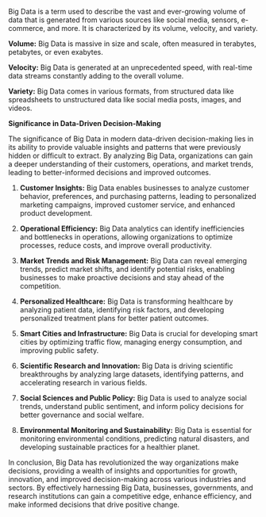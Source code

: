 Big Data is a term used to describe the vast and ever-growing volume of data that is generated from various sources like social media, sensors, e-commerce, and more. It is characterized by its volume, velocity, and variety.

**Volume:** Big Data is massive in size and scale, often measured in terabytes, petabytes, or even exabytes.

**Velocity:** Big Data is generated at an unprecedented speed, with real-time data streams constantly adding to the overall volume.

**Variety:** Big Data comes in various formats, from structured data like spreadsheets to unstructured data like social media posts, images, and videos.

**Significance in Data-Driven Decision-Making**

The significance of Big Data in modern data-driven decision-making lies in its ability to provide valuable insights and patterns that were previously hidden or difficult to extract. By analyzing Big Data, organizations can gain a deeper understanding of their customers, operations, and market trends, leading to better-informed decisions and improved outcomes.

1. **Customer Insights:** Big Data enables businesses to analyze customer behavior, preferences, and purchasing patterns, leading to personalized marketing campaigns, improved customer service, and enhanced product development.

2. **Operational Efficiency:** Big Data analytics can identify inefficiencies and bottlenecks in operations, allowing organizations to optimize processes, reduce costs, and improve overall productivity.

3. **Market Trends and Risk Management:** Big Data can reveal emerging trends, predict market shifts, and identify potential risks, enabling businesses to make proactive decisions and stay ahead of the competition.

4. **Personalized Healthcare:** Big Data is transforming healthcare by analyzing patient data, identifying risk factors, and developing personalized treatment plans for better patient outcomes.

5. **Smart Cities and Infrastructure:** Big Data is crucial for developing smart cities by optimizing traffic flow, managing energy consumption, and improving public safety.

6. **Scientific Research and Innovation:** Big Data is driving scientific breakthroughs by analyzing large datasets, identifying patterns, and accelerating research in various fields.

7. **Social Sciences and Public Policy:** Big Data is used to analyze social trends, understand public sentiment, and inform policy decisions for better governance and social welfare.

8. **Environmental Monitoring and Sustainability:** Big Data is essential for monitoring environmental conditions, predicting natural disasters, and developing sustainable practices for a healthier planet.

In conclusion, Big Data has revolutionized the way organizations make decisions, providing a wealth of insights and opportunities for growth, innovation, and improved decision-making across various industries and sectors. By effectively harnessing Big Data, businesses, governments, and research institutions can gain a competitive edge, enhance efficiency, and make informed decisions that drive positive change.
